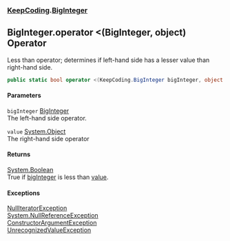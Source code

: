 ### [KeepCoding](KeepCoding.md 'KeepCoding').[BigInteger](KeepCoding_BigInteger.md 'KeepCoding.BigInteger')
## BigInteger.operator &lt;(BigInteger, object) Operator
Less than operator; determines if left-hand side has a lesser value than right-hand side.  
```csharp
public static bool operator <(KeepCoding.BigInteger bigInteger, object value);
```
#### Parameters
<a name='KeepCoding_BigInteger_op_LessThan(KeepCoding_BigInteger_object)_bigInteger'></a>
`bigInteger` [BigInteger](KeepCoding_BigInteger.md 'KeepCoding.BigInteger')  
The left-hand side operator.
  
<a name='KeepCoding_BigInteger_op_LessThan(KeepCoding_BigInteger_object)_value'></a>
`value` [System.Object](https://docs.microsoft.com/en-us/dotnet/api/System.Object 'System.Object')  
The right-hand side operator
  
#### Returns
[System.Boolean](https://docs.microsoft.com/en-us/dotnet/api/System.Boolean 'System.Boolean')  
True if [bigInteger](KeepCoding_BigInteger_op_LessThan(KeepCoding_BigInteger_object).md#KeepCoding_BigInteger_op_LessThan(KeepCoding_BigInteger_object)_bigInteger 'KeepCoding.BigInteger.op_LessThan(KeepCoding.BigInteger, object).bigInteger') is less than [value](KeepCoding_BigInteger_op_LessThan(KeepCoding_BigInteger_object).md#KeepCoding_BigInteger_op_LessThan(KeepCoding_BigInteger_object)_value 'KeepCoding.BigInteger.op_LessThan(KeepCoding.BigInteger, object).value').
#### Exceptions
[NullIteratorException](KeepCoding_NullIteratorException.md 'KeepCoding.NullIteratorException')  
[System.NullReferenceException](https://docs.microsoft.com/en-us/dotnet/api/System.NullReferenceException 'System.NullReferenceException')  
[ConstructorArgumentException](KeepCoding_ConstructorArgumentException.md 'KeepCoding.ConstructorArgumentException')  
[UnrecognizedValueException](KeepCoding_UnrecognizedValueException.md 'KeepCoding.UnrecognizedValueException')  
